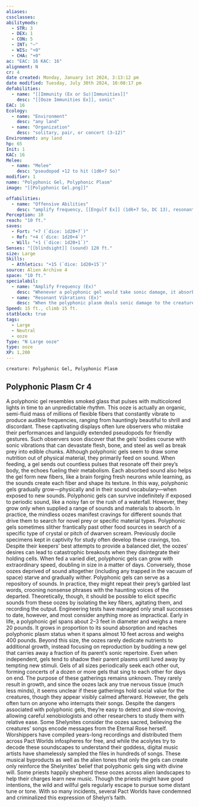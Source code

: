 ```yaml
---
aliases: 
cssclasses:
abilitymods:
  - STR: 3
  - DEX: 1
  - CON: 5
  - INT: "—"
  - WIS: "+0"
  - CHA: "+0"
ac: "EAC: 16 KAC: 16" 
alignment: N
cr: 4
date created: Monday, January 1st 2024, 3:13:12 pm
date modified: Tuesday, July 30th 2024, 10:08:17 pm
defabilities:
  - name: "[[Immunity (Ex or Su)|Immunities]]"
    desc: "[[Ooze Immunities Ex]], sonic"
EAC: 16
Ecology:
  - name: "Environment"
    desc: "any land"
  - name: "Organization"
    desc: "solitary, pair, or concert (3–12)"
Environment: any land
hp: 65
Init: 1
KAC: 16
Melee:
  - name: "Melee"
    desc: "pseudopod +12 to hit (1d6+7 So)"
modifier: 1
name: "Polyphonic Gel, Polyphonic Plasm"
image: "[[Polyphonic Gel.png]]"

offabilities:
  - name: "Offensive Abilities"
    desc: "amplify frequency, [[Engulf Ex]] (1d6+7 So, DC 13), resonant vibrations"
Perception: 10
reach: "10 ft."
saves:
  - Fort: "+7 (`dice: 1d20+7`)"
  - Ref: "+4 (`dice: 1d20+4`)"
  - Will: "+1 (`dice: 1d20+1`)" 
Senses: "[[blindsight]] (sound) 120 ft."
size: Large
Skills:
  - Athletics: "+15 (`dice: 1d20+15`)"
source: Alien Archive 4 
space: "10 ft."
specialabil:
  - name: "Amplify Frequency (Ex)"
    desc: "Whenever a polyphonic gel would take sonic damage, it absorbs that energy instead. The stored vibrations amplify the creature’s sonic waves, increasing damage dealt by the ooze’s next pseudopod attack before the end of its next turn by 2d6."
  - name: "Resonant Vibrations (Ex)"
    desc: "When the polyphonic plasm deals sonic damage to the creature it has engulfed, it deals an equal amount of sonic damage to the creature’s armor as well. This damage ignores half of the armor’s hardness, rounded up."
Speed: 15 ft., climb 15 ft. 
statblock: true
tags:
  - Large
  - Neutral
  - ooze
Type: "N Large ooze"
type: ooze
XP: 1,200 
---
```


```statblock
creature: Polyphonic Gel, Polyphonic Plasm
```

## Polyphonic Plasm Cr 4

A polyphonic gel resembles smoked glass that pulses with multicolored lights in time to an unpredictable rhythm. This ooze is actually an organic, semi-fluid mass of millions of flexible fibers that constantly vibrate to produce audible frequencies, ranging from hauntingly beautiful to shrill and discordant. These captivating displays often lure observers who mistake their performances and languidly extended pseudopods for friendly gestures. Such observers soon discover that the gels’ bodies course with sonic vibrations that can devastate flesh, bone, and steel as well as break prey into edible chunks.
Although polyphonic gels seem to draw some nutrition out of physical material, they primarily feed on sound. When feeding, a gel sends out countless pulses that resonate off their prey’s body, the echoes fueling their metabolism. Each absorbed sound also helps the gel form new fibers, like a brain forging fresh neurons while learning, as the sounds create each fiber and shape its texture. In this way, polyphonic gels gradually grow—physically and in their sound vocabulary—when exposed to new sounds.
Polyphonic gels can survive indefinitely if exposed to periodic sound, like a noisy fan or the rush of a waterfall. However, they grow only when supplied a range of sounds and materials to absorb. In practice, the mindless oozes manifest cravings for different sounds that drive them to search for novel prey or specific material types. Polyphonic gels sometimes slither frantically past other food sources in search of a specific type of crystal or pitch of dwarven scream. Previously docile specimens kept in captivity for study often develop these cravings, too. Despite their keepers’ best attempts to provide a balanced diet, the oozes’ desires can lead to catastrophic breakouts when they disintegrate their holding cells. When fed a varied diet, polyphonic gels can grow with extraordinary speed, doubling in size in a matter of days. Conversely, those oozes deprived of sound altogether (including any trapped in the vacuum of space) starve and gradually wither.
Polyphonic gels can serve as a repository of sounds. In practice, they might repeat their prey’s garbled last words, crooning nonsense phrases with the haunting voices of the departed. Theoretically, though, it should be possible to elicit specific sounds from these oozes by isolating the key fibers, agitating them, and recording the output. Engineering tests have managed only small successes to date, however, and most consider anything more as impractical.
Early in life, a polyphonic gel spans about 2–3 feet in diameter and weighs a mere 20 pounds. It grows in proportion to its sound absorption and reaches polyphonic plasm status when it spans almost 10 feet across and weighs 400 pounds. Beyond this size, the oozes rarely dedicate nutrients to additional growth, instead focusing on reproduction by budding a new gel that carries away a fraction of its parent’s sonic repertoire. Even when independent, gels tend to shadow their parent plasms until lured away by tempting new stimuli. Gels of all sizes periodically seek each other out, forming concerts of a dozen or more gels that sing to each other for days on end. The purpose of these gatherings remains unknown. They rarely result in growth, and since the oozes lack any true nervous tissue (much less minds), it seems unclear if these gatherings hold social value for the creatures, though they appear visibly calmed afterward. However, the gels often turn on anyone who interrupts their songs.
Despite the dangers associated with polyphonic gels, they’re easy to detect and slow-moving, allowing careful xenobiologists and other researchers to study them with relative ease. Some Shelynites consider the oozes sacred, believing the creatures’ songs encode messages from the Eternal Rose herself. Worshippers have compiled years-long recordings and distributed them across Pact Worlds infospheres for free, and while the acolytes try to decode these soundscapes to understand their goddess, digital music artists have shamelessly sampled the files in hundreds of songs. These musical byproducts as well as the alien tones that only the gels can create only reinforce the Shelynites’ belief that polyphonic gels sing with divine will. Some priests happily shepherd these oozes across alien landscapes to help their charges learn new music. Though the priests might have good intentions, the wild and willful gels regularly escape to pursue some distant tune or tone. With so many incidents, several Pact Worlds have condemned and criminalized this expression of Shelyn’s faith.
